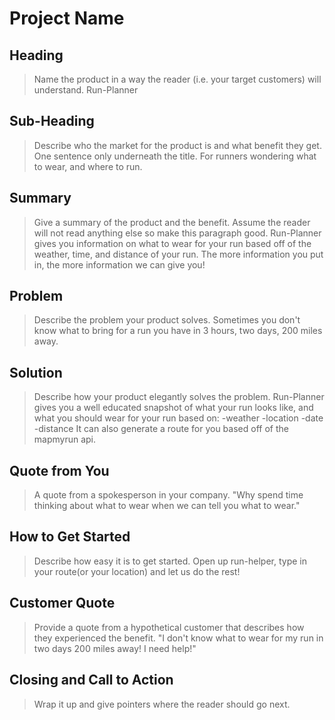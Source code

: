 # Project Name #

<!-- 
> This material was originally posted [here](http://www.quora.com/What-is-Amazons-approach-to-product-development-and-product-management). It is reproduced here for posterities sake.

There is an approach called "working backwards" that is widely used at Amazon. They work backwards from the customer,
rather than starting with an idea for a product and trying to bolt customers onto it. While working backwards can be
applied to any specific product decision, using this approach is especially important when developing new products or
features.

For new initiatives a product manager typically starts by writing an internal press release announcing the finished
product. The target audience for the press release is the new/updated product's customers, which can be retail customers
or internal users of a tool or technology. Internal press releases are centered around the customer problem, how current
solutions (internal or external) fail, and how the new product will blow away existing solutions.

If the benefits listed don't sound very interesting or exciting to customers, then perhaps they're not (and shouldn't
be built). Instead, the product manager should keep iterating on the press release until they've come up with benefits
that actually sound like benefits. Iterating on a press release is a lot less expensive than iterating on the product
itself (and quicker!).

If the press release is more than a page and a half, it is probably too long. Keep it simple. 3-4 sentences for most
paragraphs. Cut out the fat. Don't make it into a spec. You can accompany the press release with a FAQ that answers all
of the other business or execution questions so the press release can stay focused on what the customer gets. My rule of
thumb is that if the press release is hard to write, then the product is probably going to suck. Keep working at it until
the outline for each paragraph flows.

Oh, and I also like to write press-releases in what I call "Oprah-speak" for mainstream consumer products. Imagine you're
sitting on Oprah's couch and have just explained the product to her, and then you listen as she explains it to her
audience. That's "Oprah-speak", not "Geek-speak".

Once the project moves into development, the press release can be used as a touchstone; a guiding light. The product
team can ask themselves, "Are we building what is in the press release?" If they find they're spending time building
things that aren't in the press release (overbuilding), they need to ask themselves why. This keeps product development
focused on achieving the customer benefits and not building extraneous stuff that takes longer to build, takes resources
to maintain, and doesn't provide real customer benefit (at least not enough to warrant inclusion in the press release).
 -->
 
## Heading ##
  > Name the product in a way the reader (i.e. your target customers) will understand.
  Run-Planner

## Sub-Heading ##
  > Describe who the market for the product is and what benefit they get. One sentence only underneath the title.
  For runners wondering what to wear, and where to run.


## Summary ##
  > Give a summary of the product and the benefit. Assume the reader will not read anything else so make this paragraph good.
  Run-Planner gives you information on what to wear for your run based off of the weather, time, and distance of your run. The more information you put in, the more information we can give you! 

## Problem ##
  > Describe the problem your product solves.
  Sometimes you don't know what to bring for a run you have in 3 hours, two days, 200 miles away.

## Solution ##
  > Describe how your product elegantly solves the problem.
  Run-Planner gives you a well educated snapshot of what your run looks like, and what you should wear for your run based on:
    -weather
    -location
    -date
    -distance
  It can also generate a route for you based off of the mapmyrun api.

## Quote from You ##
  > A quote from a spokesperson in your company.
  "Why spend time thinking about what to wear when we can tell you what to wear."

## How to Get Started ##
  > Describe how easy it is to get started.
  Open up run-helper, type in your route(or your location) and let us do the rest!

## Customer Quote ##
  > Provide a quote from a hypothetical customer that describes how they experienced the benefit.
  "I don't know what to wear for my run in two days 200 miles away! I need help!"

## Closing and Call to Action ##
  > Wrap it up and give pointers where the reader should go next.

